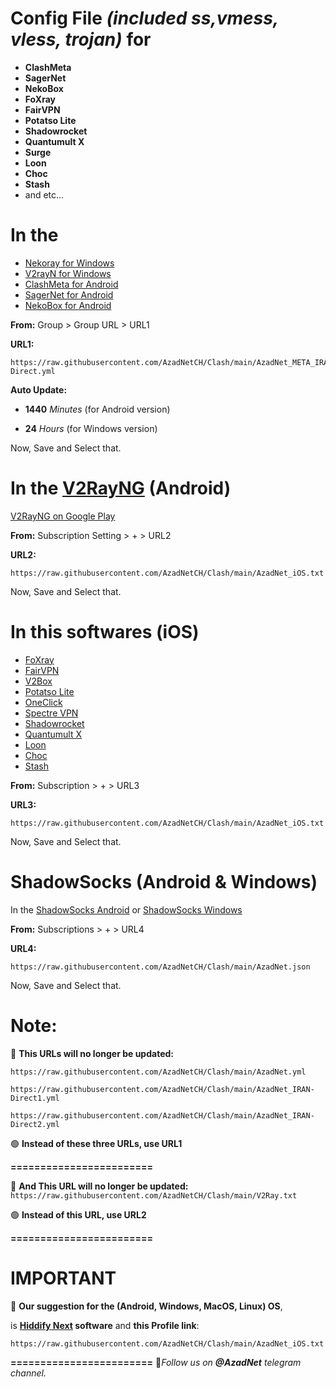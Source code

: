 # **Config File** *(included ss,vmess, vless, trojan)* **for**
- **ClashMeta**
- **SagerNet**
- **NekoBox**
- **FoXray**
- **FairVPN**
- **Potatso Lite**
- **Shadowrocket**
- **Quantumult X**
- **Surge**
- **Loon**
- **Choc**
- **Stash**
- and etc...


# In the 
- [Nekoray for Windows](https://github.com/MatsuriDayo/nekoray/releases/latest)
- [V2rayN for Windows](https://github.com/2dust/v2rayN/releases/latest)
- [ClashMeta for Android](https://github.com/MetaCubeX/ClashMetaForAndroid/releases)
- [SagerNet for Android](https://github.com/SagerNet/SagerNet/releases/latest)
- [NekoBox for Android](https://github.com/MatsuriDayo/NekoBoxForAndroid/releases/latest) 

**From:**
Group > Group URL > URL1

**URL1:** 
```
https://raw.githubusercontent.com/AzadNetCH/Clash/main/AzadNet_META_IRAN-Direct.yml
```

**Auto Update:**

- **1440** *Minutes* (for Android version)

- **24** *Hours* (for Windows version)

Now, Save and Select that.


# In the [V2RayNG](https://github.com/2dust/v2rayNG/releases) (Android)
[V2RayNG on Google Play](https://play.google.com/store/apps/details?id=com.v2ray.ang) 

**From:**
Subscription Setting > + > URL2

**URL2:**
```
https://raw.githubusercontent.com/AzadNetCH/Clash/main/AzadNet_iOS.txt
```
Now, Save and Select that.


# In this softwares (iOS)
- [FoXray](https://apps.apple.com/us/app/foxray/id6448898396)
- [FairVPN](https://apps.apple.com/us/app/fair-vpn/id1533873488)
- [V2Box](https://apps.apple.com/us/app/v2box-v2ray-client/id6446814690)
- [Potatso Lite](https://apps.apple.com/us/app/potatso-lite/id1239860606)
- [OneClick](https://apps.apple.com/us/app/oneclick-safe-easy-fast/id1545555197)
- [Spectre VPN](https://apps.apple.com/us/app/spectre-vpn/id1508712998)
- [Shadowrocket](https://apps.apple.com/fr/app/shadowrocket/id932747118)
- [Quantumult X](https://apps.apple.com/us/app/quantumult-x/id1443988620?ls=1)
- [Loon](https://apps.apple.com/us/app/loon/id1373567447)
- [Choc](https://apps.apple.com/us/app/choc/id1582542227)
- [Stash](https://apps.apple.com/us/app/stash-proxy-utility/id1596063349)

**From:**
Subscription > + > URL3

**URL3:**
```
https://raw.githubusercontent.com/AzadNetCH/Clash/main/AzadNet_iOS.txt
```
Now, Save and Select that.


# ShadowSocks (Android & Windows) 
In the [ShadowSocks Android](https://play.google.com/store/apps/details?id=com.github.shadowsocks) or [ShadowSocks Windows](https://github.com/shadowsocks/shadowsocks-windows/releases/latest) 

**From:**
Subscriptions > + > URL4

**URL4:**
```
https://raw.githubusercontent.com/AzadNetCH/Clash/main/AzadNet.json
```
Now, Save and Select that.
 

# **Note:**

🔴 **This URLs will no longer be updated:**

```https://raw.githubusercontent.com/AzadNetCH/Clash/main/AzadNet.yml```

```https://raw.githubusercontent.com/AzadNetCH/Clash/main/AzadNet_IRAN-Direct1.yml```

```https://raw.githubusercontent.com/AzadNetCH/Clash/main/AzadNet_IRAN-Direct2.yml```

🟢 **Instead of these three URLs, use URL1**

**========================**

🔴 **And This URL will no longer be updated:**
```https://raw.githubusercontent.com/AzadNetCH/Clash/main/V2Ray.txt```

🟢 **Instead of this URL, use URL2**

**========================**

# IMPORTANT
🚨 **Our suggestion for the (Android, Windows, MacOS, Linux) OS**,

is **[Hiddify Next](https://github.com/hiddify/hiddify-next/releases/latest) software** and **this Profile link**:
```
https://raw.githubusercontent.com/AzadNetCH/Clash/main/AzadNet_iOS.txt
```

**========================**
👑*Follow us on **@AzadNet** telegram channel.*

